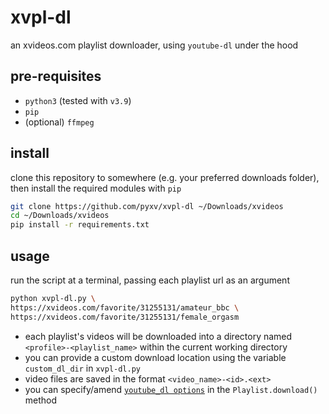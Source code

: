 # xvpl-dl
an xvideos.com playlist downloader, using `youtube-dl` under the hood

## pre-requisites

- `python3` (tested with `v3.9`)
- `pip`
- (optional) `ffmpeg`

## install

clone this repository to somewhere (e.g. your preferred downloads folder), then install the required modules with `pip`

```sh
git clone https://github.com/pyxv/xvpl-dl ~/Downloads/xvideos
cd ~/Downloads/xvideos
pip install -r requirements.txt
```

## usage

run the script at a terminal, passing each playlist url as an argument
```sh
python xvpl-dl.py \ 
https://xvideos.com/favorite/31255131/amateur_bbc \ 
https://xvideos.com/favorite/31255131/female_orgasm
```

- each playlist's videos will be downloaded into a directory named `<profile>-<playlist_name>` within the current working directory
- you can provide a custom download location using the variable `custom_dl_dir` in `xvpl-dl.py`
- video files are saved in the format `<video_name>-<id>.<ext>`
- you can specify/amend [`youtube_dl options`](https://github.com/rg3/youtube-dl/blob/master/youtube_dl/YoutubeDL.py#L129-L279) in the `Playlist.download()` method
